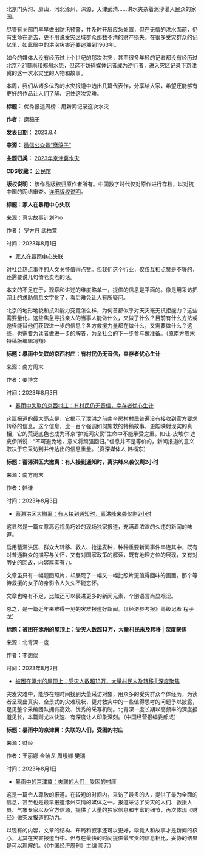 北京门头沟、房山，河北涿州、涞源，天津武清……洪水夹杂着泥沙灌入民众的家园。


尽管有关部门早早做出防汛预警，并及时开展应急处置，但在无情的洪水面前，仍有生命在逝去，更不用说受灾区域群众那数不清的财产损失。在很多受灾群众的记忆里，如此眼中的洪涝灾害还要追溯到1963年。


如今的媒体人没有经历过上个世纪的那次洪灾，甚至很多年轻的记者都没有经历过北京7·21暴雨和郑州水患，但这不妨碍媒体记者成为逆行者，进入灾区记录下京津冀的这一次水灾里的人物和故事。


本周，我们从诸多优秀的水灾报道中选出几篇代表作，分享给大家，希望还能够有更好的作品让人们了解、记住这次灾难。




**标题：** 优秀报道周榜：用新闻记录这次水灾  

**作者：** [磨稿子](https://chinadigitaltimes.net/space/磨稿子)  

**发表日期：** 2023.8.4  

**来源：** [微信公众号“磨稿子”](https://web.archive.org/web/https://mp.weixin.qq.com/s/NQyOG3eb0QH5ahf0VFmQWA)  

**主题归类：** [2023年京津冀水灾](https://chinadigitaltimes.net/space/2023年京津冀水灾)  

**CDS收藏：** [公民馆](https://chinadigitaltimes.net/space/%E5%85%AC%E6%B0%91%E9%A6%86)  

**版权说明：** 该作品版权归原作者所有。中国数字时代仅对原作进行存档，以对抗中国的网络审查。[详细版权说明](https://chinadigitaltimes.net/chinese/copyright)。


**标题：家人在暴雨中心失联** 


来源：真实故事计划Pro


作者： 罗方丹 武柏萱 


时间：2023年8月1日


* [家人在暴雨中心失联](https://mp.weixin.qq.com/s/NQyOG3eb0QH5ahf0VFmQWA)


对社会热点事件的人文关怀值得点赞。但我们这个行业，仅仅互相点赞是不够的，还需要说几句倚老卖老的话。


本文的不足在于，观察和讲述的维度略单一，提供的信息是平面的。像是用采访把网上的求助信息文字化了，看后难免让人有所疑问。


北京的地形地貌和抗洪能力究竟怎么样，为何首都似乎对天灾毫无抗拒能力？这些需要量化。这些焦急寻找亲人的当事人能做什么，又做了什么？目前有什么方法或途径能替他们获取进一步的信息？各方救援力量都在做什么，又需要做什么？这些，也需要为读者做进一步的解答，为全社会的下一步参与做准备。（原南方周末特稿版编辑冯翔）


**标题：暴雨中失联的京西村庄：有村民仍无音信，幸存者忧心生计** 


来源：南方周末


作者：姜博文


时间：2023年8月3日


* [暴雨中失联的京西村庄：有村民仍无音信，幸存者忧心生计](https://mp.weixin.qq.com/s/NQyOG3eb0QH5ahf0VFmQWA)


这篇报道的最大亮点是，它揭示了泄洪之前南辛房村村民普遍没有接收到官方要求转移的信息。这个信息，比一百个强调如何施救的特稿故事，更能映射现实的真相，它的荒诞底色也成为环京“护城河灾民”生命中不能承受之重。如让-皮埃尔·迪皮伊所说：“不可避免地，意义将顽强回归。”信息并不是等价的，新闻报道的意义取决于它采访到并传达出的信息重量。（资深媒体人 韩福东）


**标题：蓄滞洪区大撤离：有人接到通知时，离洪峰来袭仅剩2小时** 


来源：南方周末


作者：韩谦


时间：2023年8月3日


* [蓄滞洪区大撤离：有人接到通知时，离洪峰来袭仅剩2小时](https://mp.weixin.qq.com/s/NQyOG3eb0QH5ahf0VFmQWA)


这显然是一篇立意高远视角巧妙的现场独家报道，充满着浓浓的久违的新闻的味道。


启用蓄滞洪区、群众大转移、救人、抢运麦种，种种重要新闻事件串连其中，既有对普通群众的描写与关怀，又有对国家政策的解读，既有地理方位的展现，又有对历史的回故，内容厚实有力。


文章虽只有一幅题图照片，却展现了一幅又一幅比照片更值得回味的画面。那个等待救援的女子的身影令人久久不能忘怀。


文章也略有不足，比如还可以装进更多的新闻元素，个别语言尚显艰涩。


总之，是一篇近年来难得一见的灾难报道好新闻。（《经济参考报》高级记者 程子龙）


**标题：被困在涿州的屋顶上：受灾人数超13万，大量村民未及转移 | 深度聚焦** 


来源：北青深一度


作者：李想俣  


时间：2023年8月2日


* [被困在涿州的屋顶上：受灾人数超13万，大量村民未及转移 | 深度聚焦](http://mp.weixin.qq.com/s?__biz=MzU2MzQzOTg1Nw==&mid=2247512931&idx=1&sn=75d81ecf7cdf24eebbc1e19e8e3477b0&chksm=fc58c2fdcb2f4beb6b50ea2e50fc8dec7ff0ca77375222ca3f40de2e285feaa66a18e23bff5c&scene=21#wechat_redirect)


突发灾难中，能够在短时间找到大量采访对象，用众多的受灾群众个体经历，为读者呈现出真实、全景式的灾难现状，更对救灾中的一些值得思考的问题予以披露，足见整个采编团队拥有高效、优秀的采写机制。北青深一度长期以高频率的深度报道见长，本篇则尤以快速、有深度让人印象深刻。（中国经营报编委郝成）


**标题：暴雨中的京津翼：失联的人们，受困的村庄** 


来源：财经


作者：王丽娜 金贻龙 周缦卿 樊瑞


时间：2023年8月1日


* [暴雨中的京津冀：失联的人们，受困的村庄](http://mp.weixin.qq.com/s?__biz=MjM5NDU5NTM4MQ==&mid=2653549098&idx=1&sn=8a4d3b4be111bc597c8ab4c733cd73ba&chksm=bd5805708a2f8c6604117b023537a1a942a450b8a47b0e5c1a7f38b876d149bb8354d942df68&scene=21#wechat_redirect)


这是一篇令人尊敬的报道。在较短的时间内，采访了最多的人，提供了最为全面的信息，甚至也是最早报道涿州灾情的媒体之一。报道采访了受灾的人们、救援人员、气象专家以及官方信源，提供了大量的独家信息和丰富的细节，再次体现《财经》做突发报道的功力。


以现有的内容，文章的结构、布局和叙事还可以更好，毕竟人和故事才是新闻的核心，尤其在灾害报道当中。但与在最快的时间提供最宝贵的信息相比，妥协的结果是可以理解的。（《中国经济周刊》主编 郭芳）

